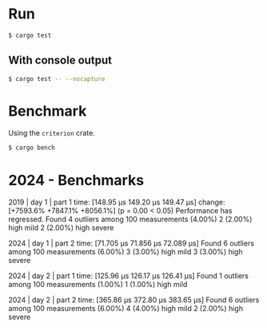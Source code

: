 # Run
```bash
$ cargo test
```

## With console output

```bash
$ cargo test -- --nocapture
```

# Benchmark
Using the `criterion` crate.

```bash
$ cargo bench
```

# 2024 - Benchmarks

2019 | day 1 | part 1   time:   [148.95 µs 149.20 µs 149.47 µs]
                        change: [+7593.6% +7847.1% +8056.1%] (p = 0.00 < 0.05)
                        Performance has regressed.
Found 4 outliers among 100 measurements (4.00%)
  2 (2.00%) high mild
  2 (2.00%) high severe

2024 | day 1 | part 2   time:   [71.705 µs 71.856 µs 72.089 µs]
Found 6 outliers among 100 measurements (6.00%)
  3 (3.00%) high mild
  3 (3.00%) high severe

2024 | day 2 | part 1   time:   [125.96 µs 126.17 µs 126.41 µs]
Found 1 outliers among 100 measurements (1.00%)
  1 (1.00%) high mild

2024 | day 2 | part 2   time:   [365.86 µs 372.80 µs 383.65 µs]
Found 6 outliers among 100 measurements (6.00%)
  4 (4.00%) high mild
  2 (2.00%) high severe
